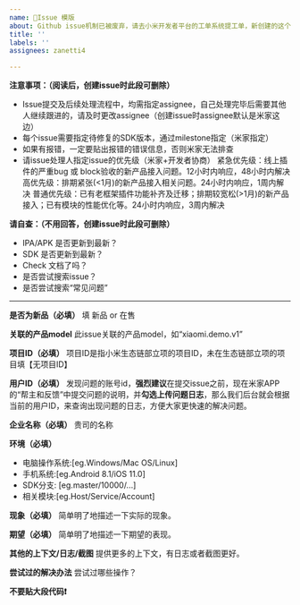 ```yaml
---
name: 📝Issue 模版
about: Github issue机制已被废弃，请去小米开发者平台的工单系统提工单，新创建的这个 issue 将被关闭。
title: ''
labels: ''
assignees: zanetti4

---
```

**注意事项：（阅读后，创建issue时此段可删除）**
- Issue提交及后续处理流程中，均需指定assignee，自己处理完毕后需要其他人继续跟进的，请及时更改assignee（创建issue时assignee默认是米家这边）
- 每个issue需要指定待修复的SDK版本，通过milestone指定（米家指定）
- 如果有报错，一定要贴出报错的错误信息，否则米家无法排查
- 请issue处理人指定issue的优先级（米家+开发者协商）
    紧急优先级：线上插件的严重bug 或 block验收的新产品接入问题。12小时内响应，48小时内解决
    高优先级：排期紧张(<1月)的新产品接入相关问题。24小时内响应，1周内解决
    普通优先级：已有老框架插件功能补齐及迁移；排期较宽松(>1月)的新产品接入；已有模块的性能优化等。24小时内响应，3周内解决

**请自查：（不用回答，创建issue时此段可删除）**
- IPA/APK 是否更新到最新？
- SDK 是否更新到最新？
- Check 文档了吗？
- 是否尝试搜索issue？
- 是否尝试搜索“常见问题”

---
**是否为新品（必填）**
填 新品 or 在售

**关联的产品model**
此issue关联的产品model，如“xiaomi.demo.v1”

**项目ID（必填）**
项目ID是指小米生态链部立项的项目ID，未在生态链部立项的项目填【无项目ID】

**用户ID（必填）**
发现问题的账号id，**强烈建议**在提交issue之前，现在米家APP的“帮主和反馈”中提交问题的说明，并**勾选上传问题日志**，那么我们后台就会根据
当前的用户ID，来查询出现问题的日志，方便大家更快速的解决问题。

**企业名称（必填）**
贵司的名称

**环境（必填）**
- 电脑操作系统:[eg.Windows/Mac OS/Linux]
- 手机系统:[eg.Android 8.1/iOS 11.0]
- SDK分支: [eg.master/10000/...]
- 相关模块:[eg.Host/Service/Account]

**现象（必填）**
简单明了地描述一下实际的现象。

**期望（必填）**
简单明了地描述一下期望的表现。

**其他的上下文/日志/截图**
提供更多的上下文，有日志或者截图更好。

**尝试过的解决办法**
尝试过哪些操作？

**不要贴大段代码❗️**
